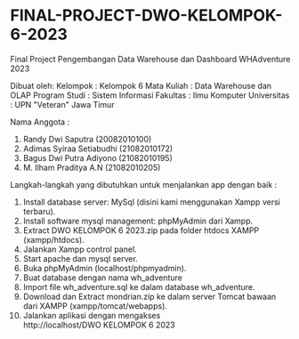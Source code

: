 # FINAL-PROJECT-DWO-KELOMPOK-6-2023

Final Project Pengembangan Data Warehouse dan Dashboard WHAdventure 2023

Dibuat oleh:
Kelompok      : Kelompok 6
Mata Kuliah   : Data Warehouse dan OLAP
Program Studi : Sistem Informasi
Fakultas      : Ilmu Komputer
Universitas   : UPN "Veteran" Jawa Timur

Nama Anggota :
1. Randy Dwi Saputra (20082010100)
2. Adimas Syiraa Setiabudhi (21082010172)
3. Bagus Dwi Putra Adiyono (21082010195)
4. M. Ilham Praditya A.N (21082010205)

Langkah-langkah yang dibutuhkan untuk menjalankan app dengan baik :

1. Install database server: MySql (disini kami menggunakan Xampp versi terbaru).
2. Install software mysql management: phpMyAdmin dari Xampp.
3. Extract DWO KELOMPOK 6 2023.zip pada folder htdocs XAMPP (xampp/htdocs).
4. Jalankan Xampp control panel.
5. Start apache dan mysql server.
6. Buka phpMyAdmin (localhost/phpmyadmin).
7. Buat database dengan nama wh_adventure
8. Import file wh_adventure.sql ke dalam database wh_adventure.
9. Download dan Extract mondrian.zip ke dalam server Tomcat bawaan dari XAMPP (xampp/tomcat/webapps).
10. Jalankan aplikasi dengan mengakses http://localhost/DWO KELOMPOK 6 2023
